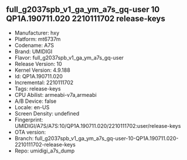 ## full_g2037spb_v1_ga_ym_a7s_gq-user 10 QP1A.190711.020 2210111702 release-keys
- Manufacturer: hxy
- Platform: mt6737m
- Codename: A7S
- Brand: UMIDIGI
- Flavor: full_g2037spb_v1_ga_ym_a7s_gq-user
- Release Version: 10
- Kernel Version: 4.9.188
- Id: QP1A.190711.020
- Incremental: 2210111702
- Tags: release-keys
- CPU Abilist: armeabi-v7a,armeabi
- A/B Device: false
- Locale: en-US
- Screen Density: undefined
- Fingerprint: UMIDIGI/A7S/A7S:10/QP1A.190711.020/2210111702:user/release-keys
- OTA version: 
- Branch: full_g2037spb_v1_ga_ym_a7s_gq-user-10-QP1A.190711.020-2210111702-release-keys
- Repo: umidigi_a7s_dump
